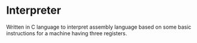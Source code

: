 # Interpreter
Written in C language to interpret assembly language based on some basic instructions for a machine having three registers.
